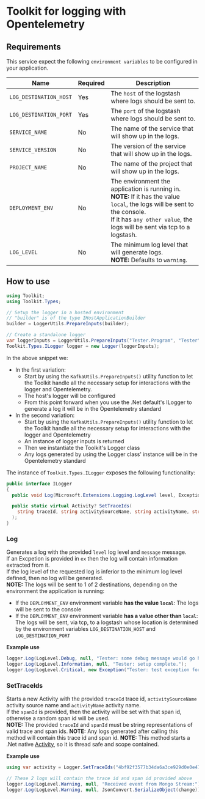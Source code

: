# Toolkit for logging with Opentelemetry
## Requirements
This service expect the following `environment variables` to be configured in your application.

| Name | Required | Description |
| ----------- | ----------- | ----------- |
| `LOG_DESTINATION_HOST` | Yes | The `host` of the logstash where logs should be sent to. |
| `LOG_DESTINATION_PORT` | Yes | The `port` of the logstash where logs should be sent to. |
| `SERVICE_NAME` | No | The name of the service that will show up in the logs. |
| `SERVICE_VERSION` | No | The version of the service that will show up in the logs. |
| `PROJECT_NAME` | No | The name of the project that will show up in the logs. |
| `DEPLOYMENT_ENV` | No | The environment the application is running in.<br>**NOTE:** If it has the value `local`, the logs will be sent to the console.<br>If it has `any other value`, the logs will be sent via tcp to a logstash. |
| `LOG_LEVEL` | No | The minimum log level that will generate logs.<br>**NOTE:** Defaults to `warning`. |

## How to use
```c#
using Toolkit;
using Toolkit.Types;

// Setup the logger in a hosted environment
// "builder" is of the type IHostApplicationBuilder
builder = LoggerUtils.PrepareInputs(builder);

// Create a standalone logger
var loggerInputs = LoggerUtils.PrepareInputs("Tester.Program", "Tester", "Main thread");
Toolkit.Types.ILogger logger = new Logger(loggerInputs);
```

In the above snippet we:
- In the first variation:
  - Start by using the `KafkaUtils.PrepareInputs()` utility function to let the Toolkit handle all the necessary setup for interactions with the logger and Opentelemetry.
  - The host's logger will be configured
  - From this point forward when you use the .Net default's ILogger to generate a log it will be in the Opentelemetry standard
- In the second variation:
  - Start by using the `KafkaUtils.PrepareInputs()` utility function to let the Toolkit handle all the necessary setup for interactions with the logger and Opentelemetry
  - An instance of logger inputs is returned
  - Then we instantiate the Toolkit's Logger class
  - Any logs generated by using the Logger class' instance will be in the Opentelemetry standard

The instance of `Toolkit.Types.ILogger` exposes the following functionality:

```c#
public interface ILogger
{
  public void Log(Microsoft.Extensions.Logging.LogLevel level, Exception? ex, string message);

  public static virtual Activity? SetTraceIds(
    string traceId, string activitySourceName, string activityName, string? spanId = null
  );
}
```

### Log
Generates a log with the provided `level` log level and `message` message.<br>
If an Excpetion is provided in `ex` then the log will contain information extracted from it.<br>
If the log level of the requested log is inferior to the minimum log level defined, then no log will be generated.<br>
**NOTE:** The logs will be sent to 1 of 2 destinations, depending on the environment the application is running:
- If the `DEPLOYMENT_ENV` environment variable **has the value `local`**: The logs will be sent to the console
- If the `DEPLOYMENT_ENV` environment variable **has a value other than `local`**: The logs will be sent, via tcp, to a logstash whose location is determined by the environment variables `LOG_DESTINATION_HOST` and `LOG_DESTINATION_PORT`

**Example use**
```c#
logger.Log(LogLevel.Debug, null, "Tester: some debug message would go here.");
logger.Log(LogLevel.Information, null, "Tester: setup complete.");
logger.Log(LogLevel.Critical, new Exception("Tester: test exception for log"), "Tester: exception logging.");
```

### SetTraceIds
Starts a new Activity with the provided `traceId` trace id, `activitySourceName` activity source name and `activityName` activity name.<br>
If the `spanId` is provided, then the activity will be set with that span id, otherwise a random span id will be used.<br>
**NOTE:** The provided `traceId` and `spanId` must be string representations of valid trace and span ids.
**NOTE:** Any logs generated after calling this method will contain this trace id and span id.
**NOTE:** This method starts a .Net native [Activity](https://learn.microsoft.com/en-us/dotnet/api/system.diagnostics.activity), so it is thread safe and scope contained.

**Example use**
```c#
using var activity = Logger.SetTraceIds("4bf92f3577b34da6a3ce929d0e0e4736", "MongoDb Watcher", "Change received", ActivitySpanId.CreateRandom().ToString());

// These 2 logs will contain the trace id and span id provided above
logger.Log(LogLevel.Warning, null, "Received event from Mongo Stream:");
logger.Log(LogLevel.Warning, null, JsonConvert.SerializeObject(change));
```
